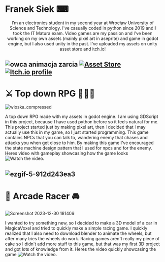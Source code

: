 # Franek Siek ⌨
<p align="center">
  I’m an electronics student in my second year at Wrocław University of Science and Technology. I've casually coded in python since 2019 and I took the IT Matura exam. Video games are my passion and I've been working on my own assets (mainly pixel art in aseprite) and game in godot engine, but I also used unity in the past. I've uploaded my assets on unity asset store and itch.io!
  
![owca animacja zarcia](https://github.com/zys37/zys37/assets/157085465/20897b17-f1e2-4e69-8fb3-1f1915b49a02)
  <a href="https://assetstore.unity.com/packages/2d/2d-pixel-art-fantasy-world-tile-set-235935">
    <img alt="Asset Store" title="Check my work here"
      src="https://custom-icon-badges.demolab.com/badge/Unity-My Asset-green.svg?logo=unitytest&logoColor=white$style=for-the-badge&labelColor=8080800"/></a>
  <a href="https://zys37.itch.io/">
    <img alt="Itch.io profile" title="Check my work here"
      src="https://custom-icon-badges.demolab.com/badge/Itch.IO-My Asset-salmon.svg?logo=magitch&logoColor=white$style=for-the-badge&labelColor=CE4630"/></a>
---
# ⚔️ Top down RPG 🧙🏻‍♂
  
![wioska_compressed](https://github.com/zys37/zys37/assets/157085465/0c12cfad-6dd7-40c0-ba0f-fee8502ba452)
  
  A top down RPG made with my assets in godot engine. I am using GDScript in this project, because I have used python before so it feels natural for me.
  This project  started just by making pixel art, then I decided that I may actually use this in my game, so I just started programming.
  This game contains NPCs that you can talk to, wandering enemy that chases and attacks you when get close to him. By making this game I've encouraged the state machine design pattern that I used for npcs and for the enemy.
  Heres video with gameplay showcasing how the game looks ![Watch the video](https://youtu.be/iaJiyjXUFAw).

![ezgif-5-912d243ea3](https://github.com/zys37/zys37/assets/157085465/1b62eab2-149e-446a-968f-e3281b2e8c7d)
---
# 🚗 Arcade Racer 🚘
![Screenshot 2023-12-30 181406](https://github.com/zys37/zys37/assets/157085465/22d41960-24af-4cd1-b14f-4539830ae864)

I wanted to try something new, so I decided to make a 3D model of a car in MagicaVoxel and tried to quickly make a simple racing game. I quickly realized that I also need to download blender to animate the wheels, but after many tries the wheels do work.
Racing games aren't really my piece of cake so I didn't add more stuff to this game, but that was my first 3D project and got lots of knowledge from it.
Heres the video quickly showcasing the game ![Watch the video](https://youtu.be/PjdkYCxhPIk).

<!---
zys37/zys37 is a ✨ special ✨ repository because its `README.md` (this file) appears on your GitHub profile.
You can click the Preview link to take a look at your changes.
--->
  
